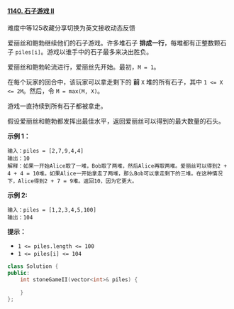 #### [1140. 石子游戏 II](https://leetcode-cn.com/problems/stone-game-ii/)

难度中等125收藏分享切换为英文接收动态反馈

爱丽丝和鲍勃继续他们的石子游戏。许多堆石子 **排成一行**，每堆都有正整数颗石子 `piles[i]`。游戏以谁手中的石子最多来决出胜负。

爱丽丝和鲍勃轮流进行，爱丽丝先开始。最初，`M = 1`。

在每个玩家的回合中，该玩家可以拿走剩下的 **前** `X` 堆的所有石子，其中 `1 <= X <= 2M`。然后，令 `M = max(M, X)`。

游戏一直持续到所有石子都被拿走。

假设爱丽丝和鲍勃都发挥出最佳水平，返回爱丽丝可以得到的最大数量的石头。

 

**示例 1：**

```
输入：piles = [2,7,9,4,4]
输出：10
解释：如果一开始Alice取了一堆，Bob取了两堆，然后Alice再取两堆。爱丽丝可以得到2 + 4 + 4 = 10堆。如果Alice一开始拿走了两堆，那么Bob可以拿走剩下的三堆。在这种情况下，Alice得到2 + 7 = 9堆。返回10，因为它更大。
```

**示例 2:**

```
输入：piles = [1,2,3,4,5,100]
输出：104
```

 

**提示：**

- `1 <= piles.length <= 100`
- `1 <= piles[i] <= 104`

```cpp
class Solution {
public:
    int stoneGameII(vector<int>& piles) {

    }
};
```

